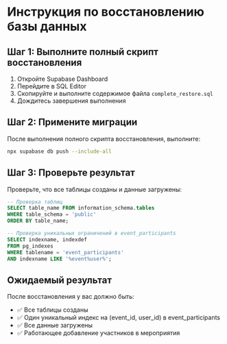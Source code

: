 # Инструкция по восстановлению базы данных

## Шаг 1: Выполните полный скрипт восстановления

1. Откройте Supabase Dashboard
2. Перейдите в SQL Editor
3. Скопируйте и выполните содержимое файла `complete_restore.sql`
4. Дождитесь завершения выполнения

## Шаг 2: Примените миграции

После выполнения полного скрипта восстановления, выполните:

```bash
npx supabase db push --include-all
```

## Шаг 3: Проверьте результат

Проверьте, что все таблицы созданы и данные загружены:

```sql
-- Проверка таблиц
SELECT table_name FROM information_schema.tables 
WHERE table_schema = 'public' 
ORDER BY table_name;

-- Проверка уникальных ограничений в event_participants
SELECT indexname, indexdef 
FROM pg_indexes 
WHERE tablename = 'event_participants' 
AND indexname LIKE '%event%user%';
```

## Ожидаемый результат

После восстановления у вас должно быть:
- ✅ Все таблицы созданы
- ✅ Один уникальный индекс на (event_id, user_id) в event_participants
- ✅ Все данные загружены
- ✅ Работающее добавление участников в мероприятия

